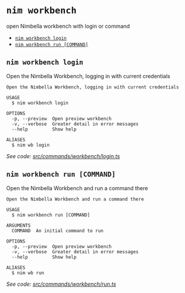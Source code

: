`nim workbench`
===============

open Nimbella workbench with login or command

* [`nim workbench login`](#nim-workbench-login)
* [`nim workbench run [COMMAND]`](#nim-workbench-run-command)

## `nim workbench login`

Open the Nimbella Workbench, logging in with current credentials

```
Open the Nimbella Workbench, logging in with current credentials

USAGE
  $ nim workbench login

OPTIONS
  -p, --preview  Open preview workbench
  -v, --verbose  Greater detail in error messages
  --help         Show help

ALIASES
  $ nim wb login
```

_See code: [src/commands/workbench/login.ts](https://github.com/nimbella/nimbella-cli/blob/v1.10.2/src/commands/workbench/login.ts)_

## `nim workbench run [COMMAND]`

Open the Nimbella Workbench and run a command there

```
Open the Nimbella Workbench and run a command there

USAGE
  $ nim workbench run [COMMAND]

ARGUMENTS
  COMMAND  An initial command to run

OPTIONS
  -p, --preview  Open preview workbench
  -v, --verbose  Greater detail in error messages
  --help         Show help

ALIASES
  $ nim wb run
```

_See code: [src/commands/workbench/run.ts](https://github.com/nimbella/nimbella-cli/blob/v1.10.2/src/commands/workbench/run.ts)_

